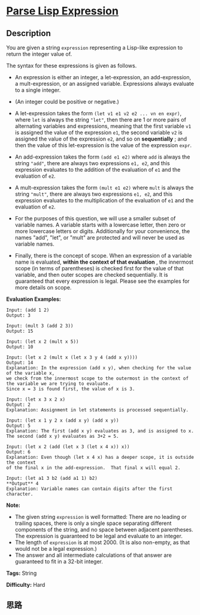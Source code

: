 # [Parse Lisp Expression][title]

## Description

You are given a string `expression` representing a Lisp-like expression to
return the integer value of.

The syntax for these expressions is given as follows.

* An expression is either an integer, a let-expression, an add-expression, a mult-expression, or an assigned variable. Expressions always evaluate to a single integer.

* (An integer could be positive or negative.)

* A let-expression takes the form `(let v1 e1 v2 e2 ... vn en expr)`, where `let` is always the string `"let"`, then there are 1 or more pairs of alternating variables and expressions, meaning that the first variable `v1` is assigned the value of the expression `e1`, the second variable `v2` is assigned the value of the expression `e2`, and so on **sequentially** ; and then the value of this let-expression is the value of the expression `expr`.

* An add-expression takes the form `(add e1 e2)` where `add` is always the string `"add"`, there are always two expressions `e1, e2`, and this expression evaluates to the addition of the evaluation of `e1` and the evaluation of `e2`.

* A mult-expression takes the form `(mult e1 e2)` where `mult` is always the string `"mult"`, there are always two expressions `e1, e2`, and this expression evaluates to the multiplication of the evaluation of `e1` and the evaluation of `e2`.

* For the purposes of this question, we will use a smaller subset of variable names. A variable starts with a lowercase letter, then zero or more lowercase letters or digits. Additionally for your convenience, the names "add", "let", or "mult" are protected and will never be used as variable names.

* Finally, there is the concept of scope. When an expression of a variable name is evaluated, **within the context of that evaluation** , the innermost scope (in terms of parentheses) is checked first for the value of that variable, and then outer scopes are checked sequentially. It is guaranteed that every expression is legal. Please see the examples for more details on scope.

**Evaluation Examples:**  
            Input: (add 1 2)    Output: 3        Input: (mult 3 (add 2 3))    Output: 15        Input: (let x 2 (mult x 5))    Output: 10        Input: (let x 2 (mult x (let x 3 y 4 (add x y))))    Output: 14    Explanation: In the expression (add x y), when checking for the value of the variable x,    we check from the innermost scope to the outermost in the context of the variable we are trying to evaluate.    Since x = 3 is found first, the value of x is 3.        Input: (let x 3 x 2 x)    Output: 2    Explanation: Assignment in let statements is processed sequentially.        Input: (let x 1 y 2 x (add x y) (add x y))    Output: 5    Explanation: The first (add x y) evaluates as 3, and is assigned to x.    The second (add x y) evaluates as 3+2 = 5.        Input: (let x 2 (add (let x 3 (let x 4 x)) x))    Output: 6    Explanation: Even though (let x 4 x) has a deeper scope, it is outside the context    of the final x in the add-expression.  That final x will equal 2.        Input: (let a1 3 b2 (add a1 1) b2)     **Output** 4    Explanation: Variable names can contain digits after the first character.        

**Note:**

* The given string `expression` is well formatted: There are no leading or trailing spaces, there is only a single space separating different components of the string, and no space between adjacent parentheses. The expression is guaranteed to be legal and evaluate to an integer.
* The length of `expression` is at most 2000. (It is also non-empty, as that would not be a legal expression.)
* The answer and all intermediate calculations of that answer are guaranteed to fit in a 32-bit integer.


**Tags:** String

**Difficulty:** Hard

## 思路

[title]: https://leetcode.com/problems/parse-lisp-expression
